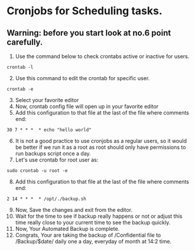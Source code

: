 # Cronjobs for Scheduling tasks.
## Warning: before you start look at no.6 point carefully.
1. Use the command below to check crontabs active or inactive for users.

```
crontab -l
```
2. Use this command to edit the crontab for specific user.
```
crontab -e
```
3. Select your favorite editor
4. Now, crontab config file will open up in your favorite editor
5. Add this configuration to that file at the last of the file where comments end:
```
30 7 * * *  * echo "hello world"
```
6. It is not a good practice to use cronjobs as a regular users, so it would be better if we run it as a root as root should only have permissions to run backups script once a day.
7. Let's use crontab for root user as:
```
sudo crontab -u root -e
```
8. Add this configuration to that file at the last of the file where comments end:
```
2 14 * * *  * /opt/./backup.sh
```
9. Now, Save the changes and exit from the editor.
10. Wait for the time to see if backup really happens or not or adjust this time really close to your current time to see the backup quickly.
11. Now, Your Automated Backup is complete.
12. Congrats, Your are taking the backup of /Confidential file to /Backup/$date/ daily one a day, everyday of month at 14:2 time.


